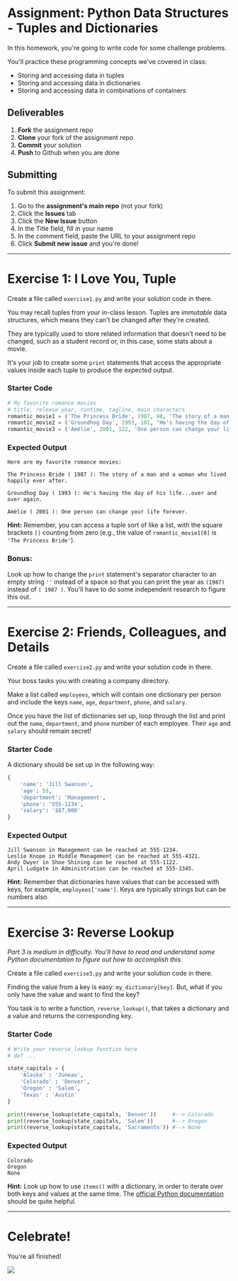 # Assignment: Python Data Structures - Tuples and Dictionaries

In this homework, you're going to write code for some challenge problems.

You'll practice these programming concepts we've covered in class:

* Storing and accessing data in tuples
* Storing and accessing data in dictionaries
* Storing and accessing data in combinations of containers

## Deliverables

1. **Fork** the assignment repo
1. **Clone** your fork of the assignment repo
1. **Commit** your solution
1. **Push** to Github when you are done

## Submitting

To submit this assignment:

1. Go to the **assignment's main repo** (not your fork)
1. Click the **Issues** tab
1. Click the **New Issue** button
1. In the Title field, fill in your name
1. In the comment field, paste the URL to your assignment repo
1. Click **Submit new issue** and you're done!

---

# Exercise 1: I Love You, Tuple

Create a file called `exercise1.py` and write your solution code in there.

You may recall tuples from your in-class lesson. Tuples are *immutable* data structures, which means they can't be changed after they're created.

They are typically used to store related information that doesn't need to be changed, such as a student record or, in this case, some stats about a movie.

It's your job to create some `print` statements that access the appropriate values inside each tuple to produce the expected output.

### Starter Code

```python
# My favorite romance movies
# title, release year, runtime, tagline, main characters
romantic_movie1 = ('The Princess Bride', 1987, 98, 'The story of a man and a woman who lived happily ever after.', ['Buttercup', 'Westley', 'Fezzik', 'Inigo Montoya', 'Vizzini'])
romantic_movie2 = ('Groundhog Day', 1993, 101, "He's having the day of his life… over and over again.", ['Phil Connors'])
romantic_movie3 = ('Amélie', 2001, 122, 'One person can change your life forever.', ['Amélie Poulain', 'Nino Quincampoix', 'The Garden Gnome'])
```

### Expected Output

```
Here are my favorite romance movies:

The Princess Bride ( 1987 ): The story of a man and a woman who lived happily ever after.

Groundhog Day ( 1993 ): He's having the day of his life...over and over again.

Amélie ( 2001 ): One person can change your life forever.
```

**Hint:** Remember, you can access a tuple sort of like a list, with the square brackets `[]` counting from zero (e.g., the value of `romantic_movie1[0]` is `'The Princess Bride'`).

### Bonus:

Look up how to change the `print` statement's separator character to an empty string `''` instead of a space so that you can print the year as `(1987)` instead of `( 1987 )`. You'll have to do some independent research to figure this out.

---

# Exercise 2: Friends, Colleagues, and Details

Create a file called `exercise2.py` and write your solution code in there.

Your boss tasks you with creating a company directory.

Make a list called `employees`, which will contain one dictionary per person and include the keys `name`, `age`, `department`, `phone`, and `salary`.

Once you have the list of dictionaries set up, loop through the list and print out the `name`, `department`, and `phone` number of each employee. Their `age` and `salary` should remain secret!

### Starter Code

A dictionary should be set up in the following way:

```python
{
    'name': 'Jill Swanson',
    'age': 55,
    'department': 'Management',
    'phone': '555-1234',
    'salary': '$87,000'
}
```

### Expected Output

```
Jill Swanson in Management can be reached at 555-1234.
Leslie Knope in Middle Management can be reached at 555-4321.
Andy Dwyer in Shoe Shining can be reached at 555-1122.
April Ludgate in Administration can be reached at 555-3345.
```

**Hint:** Remember that dictionaries have values that can be accessed with keys, for example, `employees['name']`. Keys are typically strings but can be numbers also.

---

# Exercise 3: Reverse Lookup

*Part 3 is medium in difficulty. You'll have to read and understand some Python documentation to figure out how to accomplish this.*

Create a file called `exercise3.py` and write your solution code in there.

Finding the value from a key is easy: `my_dictionary[key]`. But, what if you only have the value and want to find the key?

You task is to write a function, `reverse_lookup()`, that takes a dictionary and a value and returns the corresponding key.

### Starter Code

```python
# Write your reverse_lookup function here
# def ...

state_capitals = {
    'Alaska' : 'Juneau',
    'Colorado' : 'Denver',
    'Oregon' : 'Salem',
    'Texas' : 'Austin'
}

print(reverse_lookup(state_capitals, 'Denver'))     #--> Colorado
print(reverse_lookup(state_capitals, 'Salem'))      #--> Oregon
print(reverse_lookup(state_capitals, 'Sacramento')) #--> None
```

### Expected Output

```
Colorado
Oregon
None
```

**Hint:** Look up how to use `items()` with a dictionary, in order to iterate over both keys and values at the same time. The [official Python documentation](https://docs.python.org/3/tutorial/datastructures.html#looping-techniques) should be quite helpful.

---

# Celebrate!

You're all finished!

![](https://media.giphy.com/media/UkhHIZ37IDRGo/giphy.gif)
